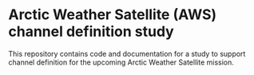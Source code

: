 # Arctic Weather Satellite (AWS) channel definition study

This repository contains code and documentation for a study to support
channel definition for the upcoming Arctic Weather Satellite mission.



